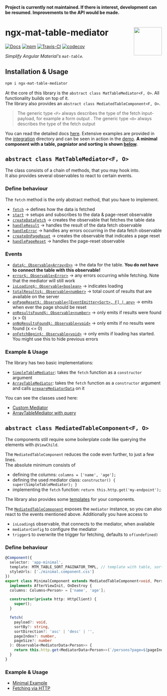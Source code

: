 **Project is currently not maintained. If there is interest, development can be resumed. Improvements to the API would be made.**

# ngx-mat-table-mediator <a href="https://material.angular.io/components/table/overview"><img src="https://angular.io/generated/images/marketing/concept-icons/material.svg" width="90" height="90" align="right"></a>

[![Docs](https://img.shields.io/badge/docs-available-blue)][docs-url]
[![npm](https://badge.fury.io/js/ngx-mat-table-mediator.svg)][npm-url]
[![Travis-CI](https://travis-ci.org/JanMalch/ngx-mat-table-mediator.svg?branch=master)][build-url]
[![codecov](https://codecov.io/gh/JanMalch/ngx-mat-table-mediator/branch/master/graph/badge.svg)][codecov-url]

<i>Simplify Angular Material's <code>mat-table</code>.</i>  


## Installation & Usage  
  
```bash  
npm i ngx-mat-table-mediator  
```   
At the core of this library is the `abstract class MatTableMediator<F, O>`. All functionality builds on top of it.  
The library also provides an `abstract class MediatedTableComponent<F, O>`.  
  
>The generic type `<F>` always describes the type of the fetch input-payload, for example a form output . The generic type `<O>` always describes the type of the fetch output  
  
You can read the detailed docs [here](https://janmalch.github.io/ngx-mat-table-mediator/index.html).  Extensive examples are provided in the [integration](https://github.com/JanMalch/ngx-mat-table-mediator/tree/master/integration/src/app) directory and can be seen in action in the [demo](https://janmalch.github.io/ngx-mat-table-mediator-demo). **A minimal component with a table, pagniator and sorting is shown [below](#define-behaviour-1).**
  
  
## `abstract class MatTableMediator<F, O>`  
  
The class consists of a chain of methods, that you may hook into.  
It also provides several observables to react to certain events.  
  
### Define behaviour  
  
The `fetch` method is the only abstract method, that you have to implement.  
  
- [`fetch`](https://janmalch.github.io/ngx-mat-table-mediator/classes/_mat_table_mediator_.mattablemediator.html#fetch) → defines how the data is fetched  
- [`start`](https://janmalch.github.io/ngx-mat-table-mediator/classes/_mat_table_mediator_.mattablemediator.html#start) → setups and subscribes to the data & page-reset observable  
- [`createDataFetch`](https://janmalch.github.io/ngx-mat-table-mediator/classes/_mat_table_mediator_.mattablemediator.html#createdatafetch) → creates the observable that fetches the table data  
- [`handleResult`](https://janmalch.github.io/ngx-mat-table-mediator/classes/_mat_table_mediator_.mattablemediator.html#handleresult) → handles the result of the data fetch observable  
- [`handleError`](https://janmalch.github.io/ngx-mat-table-mediator/classes/_mat_table_mediator_.mattablemediator.html#handlerrror) → handles any errors occurring in the data fetch observable  
- [`createOnPageReset`](https://janmalch.github.io/ngx-mat-table-mediator/classes/_mat_table_mediator_.mattablemediator.html#createonpagereset) → creates the observable that indicates a page reset  
- [`handlePageReset`](https://janmalch.github.io/ngx-mat-table-mediator/classes/_mat_table_mediator_.mattablemediator.html#handlepagereset) → handles the page-reset observable  
  
### Events  
  
- [`data$: Observable<Array<O>>`](https://janmalch.github.io/ngx-mat-table-mediator/classes/_mat_table_mediator_.mattablemediator.html#data_) → the data for the table. **You do not have to connect the table with this observable!**  
- [`error$: Observable<Error>`](https://janmalch.github.io/ngx-mat-table-mediator/classes/_mat_table_mediator_.mattablemediator.html#error_) → any errors occurring while fetching. Note that the mediator will still work  
- [`isLoading$: Observable<boolean>`](https://janmalch.github.io/ngx-mat-table-mediator/classes/_mat_table_mediator_.mattablemediator.html#isloading_) → indicates loading  
- [`totalResults$: Observable<number>`](https://janmalch.github.io/ngx-mat-table-mediator/classes/_mat_table_mediator_.mattablemediator.html#totalresults_) → total count of results that are available on the server  
- [`onPageReset$: Observable<[EventEmitter<Sort>, F] | any>`](https://janmalch.github.io/ngx-mat-table-mediator/classes/_mat_table_mediator_.mattablemediator.html#onpagereset_) → emits when ever the page should be reset   
- [`onResultsFound$: Observable<number>`](https://janmalch.github.io/ngx-mat-table-mediator/classes/_mat_table_mediator_.mattablemediator.html#onresultsfound_) → only emits if results were found (x > 0)  
- [`onNoResultsFound$: Observable<void>`](https://janmalch.github.io/ngx-mat-table-mediator/classes/_mat_table_mediator_.mattablemediator.html#onnoresultsfound_) → only emits if no results were found (x <= 0)  
- [`onFetchBegin$: Observable<void>`](https://janmalch.github.io/ngx-mat-table-mediator/classes/_mat_table_mediator_.mattablemediator.html#onfetchbegin_) → only emits if loading has started. You might use this to hide previous errors  
  
### Example & Usage  
  
The library has two basic implementations:  
- [`SimpleTableMediator`](https://janmalch.github.io/ngx-mat-table-mediator/classes/_mediators_simple_mediator_.simpletablemediator.html): takes the `fetch` function as a `constructor` argument  
- [`ArrayTableMediator`](https://janmalch.github.io/ngx-mat-table-mediator/classes/_mediators_array_mediator_.arraytablemediator.html): takes the `fetch` function as a `constructor` argument and calls [`prepareMediatorData`](https://janmalch.github.io/ngx-mat-table-mediator/modules/_mediators_array_mediator_.html#preparemediatordata) on it  
  
You can see the classes used here:  
  
- [Custom Mediator](https://github.com/JanMalch/ngx-mat-table-mediator/blob/master/integration/src/app/custom/custom.component.ts)  
- [ArrayTableMediator with query](https://github.com/JanMalch/ngx-mat-table-mediator/blob/master/integration/src/app/json-placeholder-typing/json-placeholder-typing.component.ts)  
  
## `abstract class MediatedTableComponent<F, O>`  
  
The components still require some boilerplate code like querying the elements with `@ViewChild`.  
  
The `MediatedTableComponent` reduces the code even further, to just a few lines.  
The absolute minimum consists of  
- defining the columns: `columns = ['name', 'age'];`  
- defining the used mediator class: `constructor() { super(SimpleTableMediator); }`  
- implementing the `fetch` function: `return this.http.get('my-endpoint');`  
  
The library also provides some [templates](https://janmalch.github.io/ngx-mat-table-mediator/modules/_templates_.html) for your components.  
  
The [`MediatedTableComponent`](https://janmalch.github.io/ngx-mat-table-mediator/classes/_mediated_table_component_.mediatedtablecomponent.html) exposes the `mediator` instance, so you can also react to the events mentioned above.
Additionally you have access to
- `isLoading$` observable, that connects to the mediator, when available
- `mediatorConfig` to configure the mediator
- `trigger$` to overwrite the trigger for fetching, defaults to `of(undefined)`
  
### Define behaviour  
  
```typescript  
@Component({
  selector: 'app-minimal',
  template: MTM_TABLE_SORT_PAGINATOR_TMPL, // template with table, sort and paginator
  styleUrls: ['./minimal.component.css']
})
export class MinimalComponent extends MediatedTableComponent<void, Person>
  implements AfterViewInit, OnDestroy {
  columns: Columns<Person> = ['name', 'age'];

  constructor(private http: HttpClient) {
    super();
  }

  fetch(
    payload?: void,
    sortBy?: string,
    sortDirection?: 'asc' | 'desc' | '',
    pageIndex?: number,
    pageSize?: number
  ): Observable<MediatorData<Person>> {
    return this.http.get<MediatorData<Person>>(`/persons?page=${pageIndex}&size=${pageSize}`);
  }
}
```  
  
### Example & Usage  
  
- [Minimal Example](https://github.com/JanMalch/ngx-mat-table-mediator/blob/master/integration/src/app/minimal/minimal.component.ts)  
- [Fetching via HTTP](https://github.com/JanMalch/ngx-mat-table-mediator/blob/master/integration/src/app/github-fetch/github-fetch.component.ts)


[docs-url]: https://janmalch.github.io/ngx-mat-table-mediator/index.html
[npm-url]: https://www.npmjs.com/package/ngx-mat-table-mediator
[build-url]: https://travis-ci.org/JanMalch/ngx-mat-table-mediator
[codecov-url]:https://codecov.io/gh/JanMalch/ngx-mat-table-mediator

